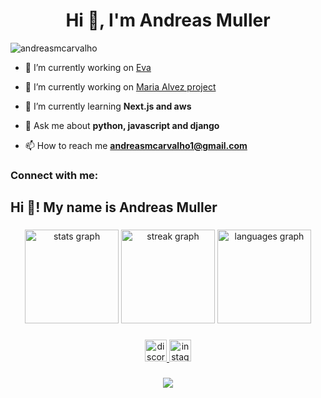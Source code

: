 <h1 align="center">Hi 👋, I'm Andreas Muller</h1>
<p align="left"> <img src="https://komarev.com/ghpvc/?username=andreasmcarvalho&label=Profile%20views&color=0e75b6&style=flat" alt="andreasmcarvalho" /> </p>

- 🔭 I’m currently working on [Eva](https://github.com/andreasmcarvalho/Eva)

- 🔭 I’m currently working on [Maria Alvez project](https://github.com/uniarp/projeto-maria-alvez)

- 🌱 I’m currently learning **Next.js and aws**

- 💬 Ask me about **python, javascript and django**

- 📫 How to reach me **andreasmcarvalho1@gmail.com**

<h3 align="left">Connect with me:</h3>
<p align="left">
</p>

<h2 align="left">Hi 👋! My name is Andreas Muller</h2>

###

<div align="center">
  <img src="https://github-readme-stats.vercel.app/api?username=andreasmcarvalho&hide_title=false&hide_rank=false&show_icons=true&include_all_commits=true&count_private=true&disable_animations=false&theme=gotham&locale=en&hide_border=false&custom_title=Stats" height="150" alt="stats graph"  />
  <img src="https://streak-stats.demolab.com?user=andreasmcarvalho&locale=en&mode=daily&theme=gotham&hide_border=false&border_radius=5" height="150" alt="streak graph"  />
  <img src="https://github-readme-stats.vercel.app/api/top-langs?username=andreasmcarvalho&locale=en&hide_title=false&layout=compact&card_width=320&langs_count=5&theme=gotham&hide_border=false" height="150" alt="languages graph"  />
</div>

###

<div align="center">
  <a href="discord.gg/aswiing" target="_blank">
    <img src="https://img.shields.io/static/v1?message=Discord&logo=discord&label=&color=7289DA&logoColor=white&labelColor=&style=for-the-badge" height="35" alt="discord logo"  />
  </a>
  <a href="http://instagram.com/andreasmllr_" target="_blank">
    <img src="https://img.shields.io/static/v1?message=Instagram&logo=instagram&label=&color=E4405F&logoColor=white&labelColor=&style=for-the-badge" height="35" alt="instagram logo"  />
  </a>
</div>

###

<div align="center">
  <img src="https://profile-counter.glitch.me/andreasmcarvalho/count.svg?"  />
</div>

###

